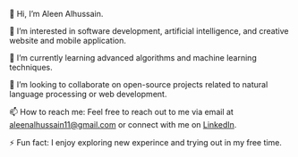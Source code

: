 👋 Hi, I’m Aleen Alhussain.

👀 I’m interested in software development, artificial intelligence, and creative website and mobile application.

🌱 I’m currently learning advanced algorithms and machine learning techniques.

💞️ I’m looking to collaborate on open-source projects related to natural language processing or web development.

📫 How to reach me: Feel free to reach out to me via email at [aleenalhussain11@gmail.com](mailto:aleenalhussain11@gmail.com) or connect with me on [LinkedIn](https://www.linkedin.com/in/aleen-alhussain-361b4818a/).


⚡ Fun fact: I enjoy exploring new experince and trying out  in my free time.


<!---
AleenAlhussain/AleenAlhussain is a ✨ special ✨ repository because its `README.md` (this file) appears on your GitHub profile.
You can click the Preview link to take a look at your changes.
--->

